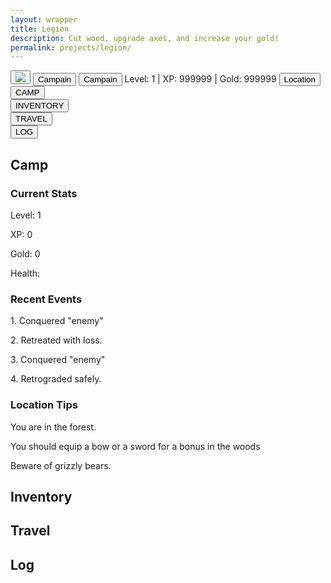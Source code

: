 ```yaml
---
layout: wrapper
title: Legion
description: Cut wood, upgrade axes, and increase your gold!
permalink: projects/legion/
---
```



<link rel="stylesheet" type="text/css" href="{{ site.url }}/assets/css/legion.css">
<!--
<section id="accMenu">
	<h3>Account Menu</h3>
</section>
<div id="News">
    <h4>News</h4>
</div>
-->

<section id="legionHeader">
    <div class="leagionHeaderHeader"></div>
    <button class="legionButton" id="imgButton">
    <img src='{{site.url}}/assets/img/legion/sword.png'>
    </button>
    <button class="legionButton" id="camButton">Campain</button>
    <button class="legionButton" id="camButton2">Campain</button>
    <span id="stats">Level: 1 | XP: 999999 | Gold: 999999</span>
    <button class="legionButton" id="locButton">Location</button>
    <div class="legionHeaderFooter"></div>
</section>
<section id="navBlocks">
    <div class="navBlock">
        <button>CAMP</button>
    </div>
    <div class="navBlock">
        <button>INVENTORY</button>
    </div>
    <div class="navBlock">
        <button>TRAVEL</button>
    </div>
    <div class="navBlock">
        <button>LOG</button>
    </div>
</section>
<div id="moreInfoContainer">
<section class="moreInfo" id="camp">
    <h2>Camp</h2>
    <section class="moreInfoSection" id="currentStats">
        <h3>Current Stats</h3>
        <p>Level: <span id="level">1</span></p>
        <p>XP: <span id="xp">0</span></p>
        <p>Gold: <span id="gold">0</span></p>
        <p>Health: <span id="health"></span></p>
    </section>
    <section class="moreInfoSection" id="recentEvents">
        <h3>Recent Events</h3>
        <p>1. Conquered "enemy"</p>
        <p>2. Retreated with loss.</p>
        <p>3. Conquered "enemy"</p>
        <p>4. Retrograded safely.</p>
    </section>
        <section class="moreInfoSection" id="locationTips">
        <h3><span class="location">Location</span> Tips</h3>
        <p>You are in the forest.</p>
        <p>You should equip a bow or a sword for a bonus in the <span class="location">woods</span></p>
        <p>Beware of grizzly bears.</p>
    </section>
</section>
<section class="moreInfo" id="inventory">
    <h2>Inventory</h2>
</section>

<section class="moreInfo" id="travel">
    <h2>Travel</h2>
</section>

<section class="moreInfo" id="log">
    <h2>Log</h2>
    <ul id="logUL">
    </ul>
    
</section>
</div>
<script src='{{site.url}}/assets/js/legion/legionMain.js'>

